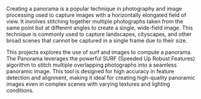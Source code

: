 Creating a panorama is a popular technique in photography and image processing used to capture images with a horizontally elongated field of view. It involves stitching together multiple photographs taken from the same point but at different angles to create a single, wide-field image. This technique is commonly used to capture landscapes, cityscapes, and other broad scenes that cannot be captured in a single frame due to their size.

This projects explores the use of surf and images to compute a panorama. The Panorama leverages the powerful SURF (Speeded Up Robust Features) algorithm to stitch multiple overlapping photographs into a seamless panoramic image. This tool is designed for high accuracy in feature detection and alignment, making it ideal for creating high-quality panoramic images even in complex scenes with varying textures and lighting conditions.
